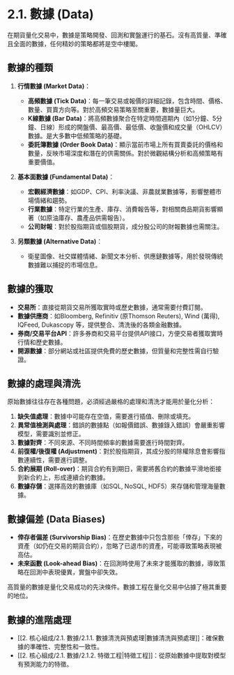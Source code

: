 # 2.1. 數據 (Data)

在期貨量化交易中，數據是策略開發、回測和實盤運行的基石。沒有高質量、準確且全面的數據，任何精妙的策略都將是空中樓閣。

## 數據的種類

1.  **行情數據 (Market Data)**：
    *   **高頻數據 (Tick Data)**：每一筆交易或報價的詳細記錄，包含時間、價格、數量、買賣方向等。對於高頻交易策略至關重要，數據量巨大。
    *   **K線數據 (Bar Data)**：將高頻數據聚合在特定時間週期內（如1分鐘、5分鐘、日線）形成的開盤價、最高價、最低價、收盤價和成交量（OHLCV）數據。是大多數中低頻策略的基礎。
    *   **委託簿數據 (Order Book Data)**：顯示當前市場上所有買賣委託的價格和數量，反映市場深度和潛在的供需關係。對於微觀結構分析和高頻策略有重要價值。

2.  **基本面數據 (Fundamental Data)**：
    *   **宏觀經濟數據**：如GDP、CPI、利率決議、非農就業數據等，影響整體市場情緒和趨勢。
    *   **行業數據**：特定行業的生產、庫存、消費報告等，對相關商品期貨影響顯著（如原油庫存、農產品供需報告）。
    *   **公司財報**：對於股指期貨或個股期貨，成分股公司的財報數據也需關注。

3.  **另類數據 (Alternative Data)**：
    *   衛星圖像、社交媒體情緒、新聞文本分析、供應鏈數據等，用於發現傳統數據難以捕捉的市場信息。

## 數據的獲取

-   **交易所**：直接從期貨交易所獲取實時或歷史數據，通常需要付費訂閱。
-   **數據供應商**：如Bloomberg, Refinitiv (原Thomson Reuters), Wind (萬得), IQFeed, Dukascopy 等，提供整合、清洗後的各類金融數據。
-   **券商/交易平台API**：許多券商和交易平台提供API接口，方便交易者獲取實時行情和歷史數據。
-   **開源數據**：部分網站或社區提供免費的歷史數據，但質量和完整性需自行驗證。

## 數據的處理與清洗

原始數據往往存在各種問題，必須經過嚴格的處理和清洗才能用於量化分析：

1.  **缺失值處理**：數據中可能存在空值，需要進行插值、刪除或填充。
2.  **異常值檢測與處理**：錯誤的數據點（如報價錯誤、數據錄入錯誤）會嚴重影響模型，需要識別並修正。
3.  **數據對齊**：不同來源、不同時間頻率的數據需要進行時間對齊。
4.  **前復權/後復權 (Adjustment)**：對於股指期貨，其成分股的除權除息會影響指數連續性，需要進行調整。
5.  **合約展期 (Roll-over)**：期貨合約有到期日，需要將舊合約的數據平滑地銜接到新合約上，形成連續合約數據。
6.  **數據存儲**：選擇高效的數據庫（如SQL, NoSQL, HDF5）來存儲和管理海量數據。

## 數據偏差 (Data Biases)

-   **倖存者偏差 (Survivorship Bias)**：在歷史數據中只包含那些「倖存」下來的資產（如仍在交易的期貨合約），忽略了已退市的資產，可能導致策略表現被高估。
-   **未來函數 (Look-ahead Bias)**：在回測時使用了未來才能獲取的數據，導致策略在回測中表現優異，實盤中卻失效。

高質量的數據是量化交易成功的先決條件。數據工程在量化交易中佔據了極其重要的地位。

## 數據的進階處理

- [[2. 核心組成/2.1. 數據/2.1.1. 數據清洗與預處理|數據清洗與預處理]]：確保數據的準確性、完整性和一致性。
- [[2. 核心組成/2.1. 數據/2.1.2. 特徵工程|特徵工程]]：從原始數據中提取對模型有預測能力的特徵。